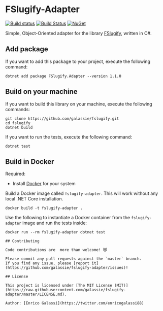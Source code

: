 # FSlugify-Adapter

[![Build status](https://ci.appveyor.com/api/projects/status/7xa66bc8a9ruw5wm?svg=true)](https://ci.appveyor.com/project/galassie/fslugify-adapter) [![Build Status](https://travis-ci.org/galassie/fslugify-adapter.svg?branch=master)](https://travis-ci.org/galassie/fslugify-adapter) [![NuGet](https://img.shields.io/nuget/v/FSlugify.Adapter.svg)](https://nuget.org/packages/FSlugify.Adapter)

Simple, Object-Oriented adapter for the library [FSlugify](https://github.com/galassie/fslugify), written in C#.

## Add package

If you want to add this package to your project, execute the following command:

``` shell
dotnet add package FSlugify.Adapter --version 1.1.0
```

## Build on your machine

If you want to build this library on your machine, execute the following commands:

``` shell
git clone https://github.com/galassie/fslugify.git
cd fslugify
dotnet build
```

If you want to run the tests, execute the following command:

``` shell
dotnet test
```

## Build in Docker

Required:
- Install [Docker](https://hub.docker.com/search/?type=edition&offering=community) for your system

Build a Docker image called `fslugify-adapter`. This will work without any local .NET Core installation.

```shell
docker build -t fslugify-adapter .
```

Use the following to instantiate a Docker container from the `fslugify-adapter` image and run the tests inside:

```shell
docker run --rm fslugify-adapter dotnet test

## Contributing

Code contributions are  more than welcome! 😻

Please commit any pull requests against the `master` branch.  
If you find any issue, please [report it](https://github.com/galassie/fslugify-adapter/issues)!

## License

This project is licensed under [The MIT License (MIT)](https://raw.githubusercontent.com/galassie/fslugify-adapter/master/LICENSE.md).

Author: [Enrico Galassi](https://twitter.com/enricogalassi88)
